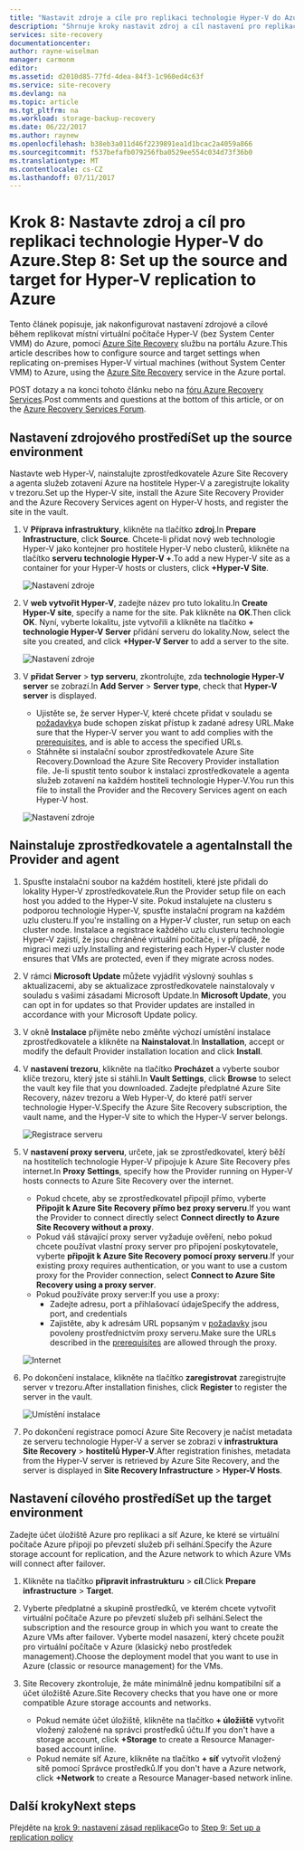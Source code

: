 ```yaml
---
title: "Nastavit zdroje a cíle pro replikaci technologie Hyper-V do Azure (bez System Center VMM) s Azure Site Recovery | Microsoft Docs"
description: "Shrnuje kroky nastavit zdroj a cíl nastavení pro replikaci virtuálních počítačů technologie Hyper-V do úložiště Azure s Azure Site Recovery"
services: site-recovery
documentationcenter: 
author: rayne-wiselman
manager: carmonm
editor: 
ms.assetid: d2010d85-77fd-4dea-84f3-1c960ed4c63f
ms.service: site-recovery
ms.devlang: na
ms.topic: article
ms.tgt_pltfrm: na
ms.workload: storage-backup-recovery
ms.date: 06/22/2017
ms.author: raynew
ms.openlocfilehash: b38eb3a011d46f2239891ea1d1bcac2a4059a866
ms.sourcegitcommit: f537befafb079256fba0529ee554c034d73f36b0
ms.translationtype: MT
ms.contentlocale: cs-CZ
ms.lasthandoff: 07/11/2017
---
```

# <a name="step-8-set-up-the-source-and-target-for-hyper-v-replication-to-azure"></a><span data-ttu-id="bef2d-103">Krok 8: Nastavte zdroj a cíl pro replikaci technologie Hyper-V do Azure.</span><span class="sxs-lookup"><span data-stu-id="bef2d-103">Step 8: Set up the source and target for Hyper-V replication to Azure</span></span>

<span data-ttu-id="bef2d-104">Tento článek popisuje, jak nakonfigurovat nastavení zdrojové a cílové během replikovat místní virtuální počítače Hyper-V (bez System Center VMM) do Azure, pomocí [Azure Site Recovery](site-recovery-overview.md) službu na portálu Azure.</span><span class="sxs-lookup"><span data-stu-id="bef2d-104">This article describes how to configure source and target settings when replicating on-premises Hyper-V virtual machines (without System Center VMM) to Azure, using the [Azure Site Recovery](site-recovery-overview.md) service in the Azure portal.</span></span>

<span data-ttu-id="bef2d-105">POST dotazy a na konci tohoto článku nebo na [fóru Azure Recovery Services](https://social.msdn.microsoft.com/forums/azure/home?forum=hypervrecovmgr).</span><span class="sxs-lookup"><span data-stu-id="bef2d-105">Post comments and questions at the bottom of this article, or on the [Azure Recovery Services Forum](https://social.msdn.microsoft.com/forums/azure/home?forum=hypervrecovmgr).</span></span>


## <a name="set-up-the-source-environment"></a><span data-ttu-id="bef2d-106">Nastavení zdrojového prostředí</span><span class="sxs-lookup"><span data-stu-id="bef2d-106">Set up the source environment</span></span>

<span data-ttu-id="bef2d-107">Nastavte web Hyper-V, nainstalujte zprostředkovatele Azure Site Recovery a agenta služeb zotavení Azure na hostitele Hyper-V a zaregistrujte lokality v trezoru.</span><span class="sxs-lookup"><span data-stu-id="bef2d-107">Set up the Hyper-V site, install the Azure Site Recovery Provider and the Azure Recovery Services agent on Hyper-V hosts, and register the site in the vault.</span></span>

1. <span data-ttu-id="bef2d-108">V **Příprava infrastruktury**, klikněte na tlačítko **zdroj**.</span><span class="sxs-lookup"><span data-stu-id="bef2d-108">In **Prepare Infrastructure**, click **Source**.</span></span> <span data-ttu-id="bef2d-109">Chcete-li přidat nový web technologie Hyper-V jako kontejner pro hostitele Hyper-V nebo clusterů, klikněte na tlačítko **serveru technologie Hyper-V +**.</span><span class="sxs-lookup"><span data-stu-id="bef2d-109">To add a new Hyper-V site as a container for your Hyper-V hosts or clusters, click **+Hyper-V Site**.</span></span>

    ![Nastavení zdroje](./media/hyper-v-site-walkthrough-source-target/set-source1.png)
2. <span data-ttu-id="bef2d-111">V **web vytvořit Hyper-V**, zadejte název pro tuto lokalitu.</span><span class="sxs-lookup"><span data-stu-id="bef2d-111">In **Create Hyper-V site**, specify a name for the site.</span></span> <span data-ttu-id="bef2d-112">Pak klikněte na **OK**.</span><span class="sxs-lookup"><span data-stu-id="bef2d-112">Then click **OK**.</span></span> <span data-ttu-id="bef2d-113">Nyní, vyberte lokalitu, jste vytvořili a klikněte na tlačítko **+ technologie Hyper-V Server** přidání serveru do lokality.</span><span class="sxs-lookup"><span data-stu-id="bef2d-113">Now, select the site you created, and click **+Hyper-V Server** to add a server to the site.</span></span>

    ![Nastavení zdroje](./media/hyper-v-site-walkthrough-source-target/set-source2.png)

3. <span data-ttu-id="bef2d-115">V **přidat Server** > **typ serveru**, zkontrolujte, zda **technologie Hyper-V server** se zobrazí.</span><span class="sxs-lookup"><span data-stu-id="bef2d-115">In **Add Server** > **Server type**, check that **Hyper-V server** is displayed.</span></span>

    - <span data-ttu-id="bef2d-116">Ujistěte se, že server Hyper-V, které chcete přidat v souladu se [požadavky](#on-premises-prerequisites)a bude schopen získat přístup k zadané adresy URL.</span><span class="sxs-lookup"><span data-stu-id="bef2d-116">Make sure that the Hyper-V server you want to add complies with the [prerequisites](#on-premises-prerequisites), and is able to access the specified URLs.</span></span>
    - <span data-ttu-id="bef2d-117">Stáhněte si instalační soubor zprostředkovatele Azure Site Recovery.</span><span class="sxs-lookup"><span data-stu-id="bef2d-117">Download the Azure Site Recovery Provider installation file.</span></span> <span data-ttu-id="bef2d-118">Je-li spustit tento soubor k instalaci zprostředkovatele a agenta služeb zotavení na každém hostiteli technologie Hyper-V.</span><span class="sxs-lookup"><span data-stu-id="bef2d-118">You run this file to install the Provider and the Recovery Services agent on each Hyper-V host.</span></span>

    ![Nastavení zdroje](./media/hyper-v-site-walkthrough-source-target/set-source3.png)


## <a name="install-the-provider-and-agent"></a><span data-ttu-id="bef2d-120">Nainstaluje zprostředkovatele a agenta</span><span class="sxs-lookup"><span data-stu-id="bef2d-120">Install the Provider and agent</span></span>

1. <span data-ttu-id="bef2d-121">Spusťte instalační soubor na každém hostiteli, které jste přidali do lokality Hyper-V zprostředkovatele.</span><span class="sxs-lookup"><span data-stu-id="bef2d-121">Run the Provider setup file on each host you added to the Hyper-V site.</span></span> <span data-ttu-id="bef2d-122">Pokud instalujete na clusteru s podporou technologie Hyper-V, spusťte instalační program na každém uzlu clusteru.</span><span class="sxs-lookup"><span data-stu-id="bef2d-122">If you're installing on a Hyper-V cluster, run setup on each cluster node.</span></span> <span data-ttu-id="bef2d-123">Instalace a registrace každého uzlu clusteru technologie Hyper-V zajistí, že jsou chráněné virtuální počítače, i v případě, že migraci mezi uzly.</span><span class="sxs-lookup"><span data-stu-id="bef2d-123">Installing and registering each Hyper-V cluster node ensures that VMs are protected, even if they migrate across nodes.</span></span>
2. <span data-ttu-id="bef2d-124">V rámci **Microsoft Update** můžete vyjádřit výslovný souhlas s aktualizacemi, aby se aktualizace zprostředkovatele nainstalovaly v souladu s vašimi zásadami Microsoft Update.</span><span class="sxs-lookup"><span data-stu-id="bef2d-124">In **Microsoft Update**, you can opt in for updates so that Provider updates are installed in accordance with your Microsoft Update policy.</span></span>
3. <span data-ttu-id="bef2d-125">V okně **Instalace** přijměte nebo změňte výchozí umístění instalace zprostředkovatele a klikněte na **Nainstalovat**.</span><span class="sxs-lookup"><span data-stu-id="bef2d-125">In **Installation**, accept or modify the default Provider installation location and click **Install**.</span></span>
4. <span data-ttu-id="bef2d-126">V **nastavení trezoru**, klikněte na tlačítko **Procházet** a vyberte soubor klíče trezoru, který jste si stáhli.</span><span class="sxs-lookup"><span data-stu-id="bef2d-126">In **Vault Settings**, click **Browse** to select the vault key file that you downloaded.</span></span> <span data-ttu-id="bef2d-127">Zadejte předplatné Azure Site Recovery, název trezoru a Web Hyper-V, do které patří server technologie Hyper-V.</span><span class="sxs-lookup"><span data-stu-id="bef2d-127">Specify the Azure Site Recovery subscription, the vault name, and the Hyper-V site to which the Hyper-V server belongs.</span></span>

    ![Registrace serveru](./media/hyper-v-site-walkthrough-source-target/provider3.png)

5. <span data-ttu-id="bef2d-129">V **nastavení proxy serveru**, určete, jak se zprostředkovatel, který běží na hostitelích technologie Hyper-V připojuje k Azure Site Recovery přes internet.</span><span class="sxs-lookup"><span data-stu-id="bef2d-129">In **Proxy Settings**, specify how the Provider running on Hyper-V hosts connects to Azure Site Recovery over the internet.</span></span>

    * <span data-ttu-id="bef2d-130">Pokud chcete, aby se zprostředkovatel připojil přímo, vyberte **Připojit k Azure Site Recovery přímo bez proxy serveru**.</span><span class="sxs-lookup"><span data-stu-id="bef2d-130">If you want the Provider to connect directly select **Connect directly to Azure Site Recovery without a proxy**.</span></span>
    * <span data-ttu-id="bef2d-131">Pokud váš stávající proxy server vyžaduje ověření, nebo pokud chcete používat vlastní proxy server pro připojení poskytovatele, vyberte **připojit k Azure Site Recovery pomocí proxy serveru**.</span><span class="sxs-lookup"><span data-stu-id="bef2d-131">If your existing proxy requires authentication, or you want to use a custom proxy for the Provider connection, select **Connect to Azure Site Recovery using a proxy server**.</span></span>
    * <span data-ttu-id="bef2d-132">Pokud používáte proxy server:</span><span class="sxs-lookup"><span data-stu-id="bef2d-132">If you use a proxy:</span></span>
        - <span data-ttu-id="bef2d-133">Zadejte adresu, port a přihlašovací údaje</span><span class="sxs-lookup"><span data-stu-id="bef2d-133">Specify the address, port, and credentials</span></span>
        - <span data-ttu-id="bef2d-134">Zajistěte, aby k adresám URL popsaným v [požadavky](#prerequisites) jsou povoleny prostřednictvím proxy serveru.</span><span class="sxs-lookup"><span data-stu-id="bef2d-134">Make sure the URLs described in the [prerequisites](#prerequisites) are allowed through the proxy.</span></span>

    ![Internet](./media/hyper-v-site-walkthrough-source-target/provider7.png)

6. <span data-ttu-id="bef2d-136">Po dokončení instalace, klikněte na tlačítko **zaregistrovat** zaregistrujte server v trezoru.</span><span class="sxs-lookup"><span data-stu-id="bef2d-136">After installation finishes, click **Register** to register the server in the vault.</span></span>

    ![Umístění instalace](./media/hyper-v-site-walkthrough-source-target/provider2.png)

7. <span data-ttu-id="bef2d-138">Po dokončení registrace pomocí Azure Site Recovery je načíst metadata ze serveru technologie Hyper-V a server se zobrazí v **infrastruktura Site Recovery** > **hostitelů Hyper-V**.</span><span class="sxs-lookup"><span data-stu-id="bef2d-138">After registration finishes, metadata from the Hyper-V server is retrieved by Azure Site Recovery, and the server is displayed in **Site Recovery Infrastructure** > **Hyper-V Hosts**.</span></span>


## <a name="set-up-the-target-environment"></a><span data-ttu-id="bef2d-139">Nastavení cílového prostředí</span><span class="sxs-lookup"><span data-stu-id="bef2d-139">Set up the target environment</span></span>

<span data-ttu-id="bef2d-140">Zadejte účet úložiště Azure pro replikaci a síť Azure, ke které se virtuální počítače Azure připojí po převzetí služeb při selhání.</span><span class="sxs-lookup"><span data-stu-id="bef2d-140">Specify the Azure storage account for replication, and the Azure network to which Azure VMs will connect after failover.</span></span>

1. <span data-ttu-id="bef2d-141">Klikněte na tlačítko **připravit infrastrukturu** > **cíl**.</span><span class="sxs-lookup"><span data-stu-id="bef2d-141">Click **Prepare infrastructure** > **Target**.</span></span>
2. <span data-ttu-id="bef2d-142">Vyberte předplatné a skupině prostředků, ve kterém chcete vytvořit virtuální počítače Azure po převzetí služeb při selhání.</span><span class="sxs-lookup"><span data-stu-id="bef2d-142">Select the subscription and the resource group in which you want to create the Azure VMs after failover.</span></span> <span data-ttu-id="bef2d-143">Vyberte model nasazení, který chcete použít pro virtuální počítače v Azure (klasický nebo prostředek management).</span><span class="sxs-lookup"><span data-stu-id="bef2d-143">Choose the deployment model that you want to use in Azure (classic or resource management) for the VMs.</span></span>

3. <span data-ttu-id="bef2d-144">Site Recovery zkontroluje, že máte minimálně jednu kompatibilní síť a účet úložiště Azure.</span><span class="sxs-lookup"><span data-stu-id="bef2d-144">Site Recovery checks that you have one or more compatible Azure storage accounts and networks.</span></span>

    - <span data-ttu-id="bef2d-145">Pokud nemáte účet úložiště, klikněte na tlačítko **+ úložiště** vytvořit vložený založené na správci prostředků účtu.</span><span class="sxs-lookup"><span data-stu-id="bef2d-145">If you don't have a storage account, click **+Storage** to create a Resource Manager-based account inline.</span></span> 
    - <span data-ttu-id="bef2d-146">Pokud nemáte síť Azure, klikněte na tlačítko **+ síť** vytvořit vložený sítě pomocí Správce prostředků.</span><span class="sxs-lookup"><span data-stu-id="bef2d-146">If you don't have a Azure network, click **+Network** to create a Resource Manager-based network inline.</span></span>






## <a name="next-steps"></a><span data-ttu-id="bef2d-147">Další kroky</span><span class="sxs-lookup"><span data-stu-id="bef2d-147">Next steps</span></span>

<span data-ttu-id="bef2d-148">Přejděte na [krok 9: nastavení zásad replikace](hyper-v-site-walkthrough-replication.md)</span><span class="sxs-lookup"><span data-stu-id="bef2d-148">Go to [Step 9: Set up a replication policy](hyper-v-site-walkthrough-replication.md)</span></span>
